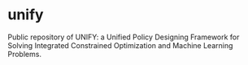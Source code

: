 # unify
Public repository of UNIFY: a Unified Policy Designing Framework for Solving Integrated Constrained Optimization and Machine Learning Problems.
